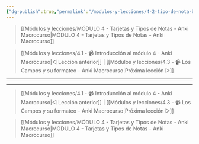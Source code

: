 ```yaml
---
{"dg-publish":true,"permalink":"/modulos-y-lecciones/4-2-tipo-de-nota-basico-anki-macrocurso/","noteIcon":""}
---
```



> [[Módulos y lecciones/MÓDULO 4 - Tarjetas y Tipos de Notas - Anki Macrocurso\|MÓDULO 4 - Tarjetas y Tipos de Notas - Anki Macrocurso]]

> [[Módulos y lecciones/4.1 - 📹 Introducción al módulo 4 - Anki Macrocurso\|◁ Lección anterior]] | [[Módulos y lecciones/4.3 - 📹 Los Campos y su formateo - Anki Macrocurso\|Próxima lección ▷]]

---



---

> [[Módulos y lecciones/4.1 - 📹 Introducción al módulo 4 - Anki Macrocurso\|◁ Lección anterior]] | [[Módulos y lecciones/4.3 - 📹 Los Campos y su formateo - Anki Macrocurso\|Próxima lección ▷]]

> [[Módulos y lecciones/MÓDULO 4 - Tarjetas y Tipos de Notas - Anki Macrocurso\|MÓDULO 4 - Tarjetas y Tipos de Notas - Anki Macrocurso]]
